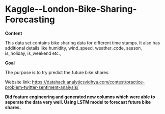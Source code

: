 # Kaggle--London-Bike-Sharing-Forecasting

<b> Content </b>

This data set contains bike sharing data for different time stamps. 
It also has additional details like humidity, wind_speed, weather_code, season, is_holiday, is_weekend etc., 

<b> Goal </b>

The purpose is to try predict the future bike shares.

Website link: https://datahack.analyticsvidhya.com/contest/practice-problem-twitter-sentiment-analysis/

<b> Did feature engineering and generated new columns which were able to seperate the data very well. Using LSTM model to forecast future bike shares. </b>
